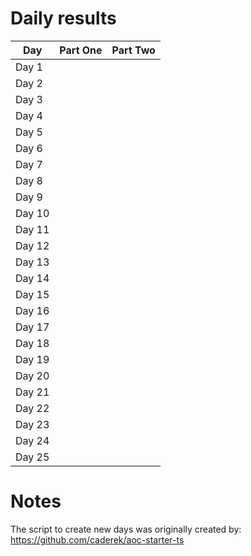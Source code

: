 # Daily results

| Day    | Part One   | Part Two   |
| ------ | ---------- | ---------- |
| Day 1  |            |            |
| Day 2  |            |            |
| Day 3  |            |            |
| Day 4  |            |            |
| Day 5  |            |            |
| Day 6  |            |            |
| Day 7  |            |            |
| Day 8  |            |            |
| Day 9  |            |            |
| Day 10 |            |            |
| Day 11 |            |            |
| Day 12 |            |            |
| Day 13 |            |            |
| Day 14 |            |            |
| Day 15 |            |            |
| Day 16 |            |            |
| Day 17 |            |            |
| Day 18 |            |            |
| Day 19 |            |            |
| Day 20 |            |            |
| Day 21 |            |            |
| Day 22 |            |            |
| Day 23 |            |            |
| Day 24 |            |            |
| Day 25 |            |            |


# Notes
The script to create new days was originally created by:
https://github.com/caderek/aoc-starter-ts 
